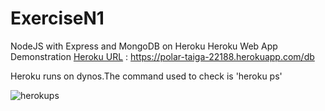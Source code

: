 # ExerciseN1
NodeJS with Express and MongoDB on Heroku
Heroku Web App Demonstration
[Heroku URL](https://polar-taiga-22188.herokuapp.com/db)  : https://polar-taiga-22188.herokuapp.com/db

Heroku runs on dynos.The command used to check is 'heroku ps'

![herokups](https://user-images.githubusercontent.com/79683274/110164911-ea11a480-7da6-11eb-9d60-aaf6b595407e.JPG)
